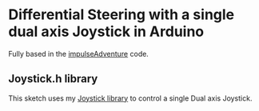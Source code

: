 # Differential Steering with a single dual axis Joystick in Arduino
Fully based in the [impulseAdventure](https://www.impulseadventure.com/elec/robot-differential-steering.html) code.

## Joystick.h library
This sketch uses my [Joystick library](https://github.com/edumardo/Joystick) to control a single Dual axis Joystick.

